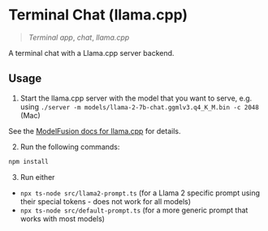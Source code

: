 # Terminal Chat (llama.cpp)

> _Terminal app_, _chat_, _llama.cpp_

A terminal chat with a Llama.cpp server backend.

## Usage

1. Start the llama.cpp server with the model that you want to serve, e.g. using `./server -m models/llama-2-7b-chat.ggmlv3.q4_K_M.bin -c 2048` (Mac)

See the [ModelFusion docs for llama.cpp](https://ai-utils.dev/integration/model-provider/llamacpp) for details.

2. Run the following commands:

```sh
npm install
```

3. Run either

- `npx ts-node src/llama2-prompt.ts` (for a Llama 2 specific prompt using their special tokens - does not work for all models)
- `npx ts-node src/default-prompt.ts` (for a more generic prompt that works with most models)
